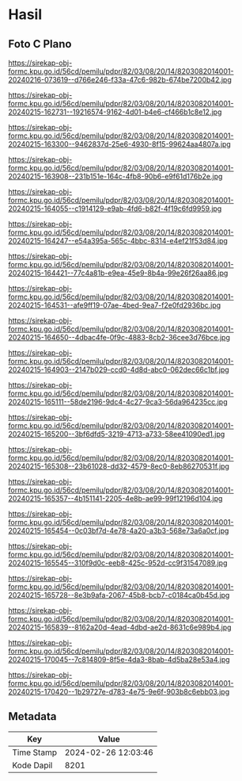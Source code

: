 # Hasil

## Foto C Plano

https://sirekap-obj-formc.kpu.go.id/56cd/pemilu/pdpr/82/03/08/20/14/8203082014001-20240216-073619--d766e246-f33a-47c6-982b-674be7200b42.jpg

https://sirekap-obj-formc.kpu.go.id/56cd/pemilu/pdpr/82/03/08/20/14/8203082014001-20240215-162731--19216574-9162-4d01-b4e6-cf466b1c8e12.jpg

https://sirekap-obj-formc.kpu.go.id/56cd/pemilu/pdpr/82/03/08/20/14/8203082014001-20240215-163300--9462837d-25e6-4930-8f15-99624aa4807a.jpg

https://sirekap-obj-formc.kpu.go.id/56cd/pemilu/pdpr/82/03/08/20/14/8203082014001-20240215-163908--231b151e-164c-4fb8-90b6-e9f61d176b2e.jpg

https://sirekap-obj-formc.kpu.go.id/56cd/pemilu/pdpr/82/03/08/20/14/8203082014001-20240215-164055--c1914129-e9ab-4fd6-b82f-4f19c6fd9959.jpg

https://sirekap-obj-formc.kpu.go.id/56cd/pemilu/pdpr/82/03/08/20/14/8203082014001-20240215-164247--e54a395a-565c-4bbc-8314-e4ef21f53d84.jpg

https://sirekap-obj-formc.kpu.go.id/56cd/pemilu/pdpr/82/03/08/20/14/8203082014001-20240215-164421--77c4a81b-e9ea-45e9-8b4a-99e26f26aa86.jpg

https://sirekap-obj-formc.kpu.go.id/56cd/pemilu/pdpr/82/03/08/20/14/8203082014001-20240215-164531--afe9ff19-07ae-4bed-9ea7-f2e0fd2936bc.jpg

https://sirekap-obj-formc.kpu.go.id/56cd/pemilu/pdpr/82/03/08/20/14/8203082014001-20240215-164650--4dbac4fe-0f9c-4883-8cb2-36cee3d76bce.jpg

https://sirekap-obj-formc.kpu.go.id/56cd/pemilu/pdpr/82/03/08/20/14/8203082014001-20240215-164903--2147b029-ccd0-4d8d-abc0-062dec66c1bf.jpg

https://sirekap-obj-formc.kpu.go.id/56cd/pemilu/pdpr/82/03/08/20/14/8203082014001-20240215-165111--58de2196-9dc4-4c27-9ca3-56da964235cc.jpg

https://sirekap-obj-formc.kpu.go.id/56cd/pemilu/pdpr/82/03/08/20/14/8203082014001-20240215-165200--3bf6dfd5-3219-4713-a733-58ee41090ed1.jpg

https://sirekap-obj-formc.kpu.go.id/56cd/pemilu/pdpr/82/03/08/20/14/8203082014001-20240215-165308--23b61028-dd32-4579-8ec0-8eb86270531f.jpg

https://sirekap-obj-formc.kpu.go.id/56cd/pemilu/pdpr/82/03/08/20/14/8203082014001-20240215-165357--4b151141-2205-4e8b-ae99-99f12196d104.jpg

https://sirekap-obj-formc.kpu.go.id/56cd/pemilu/pdpr/82/03/08/20/14/8203082014001-20240215-165454--0c03bf7d-4e78-4a20-a3b3-568e73a6a0cf.jpg

https://sirekap-obj-formc.kpu.go.id/56cd/pemilu/pdpr/82/03/08/20/14/8203082014001-20240215-165545--310f9d0c-eeb8-425c-952d-cc9f31547089.jpg

https://sirekap-obj-formc.kpu.go.id/56cd/pemilu/pdpr/82/03/08/20/14/8203082014001-20240215-165728--8e3b9afa-2067-45b8-bcb7-c0184ca0b45d.jpg

https://sirekap-obj-formc.kpu.go.id/56cd/pemilu/pdpr/82/03/08/20/14/8203082014001-20240215-165839--8162a20d-4ead-4dbd-ae2d-8631c6e989b4.jpg

https://sirekap-obj-formc.kpu.go.id/56cd/pemilu/pdpr/82/03/08/20/14/8203082014001-20240215-170045--7c814809-8f5e-4da3-8bab-4d5ba28e53a4.jpg

https://sirekap-obj-formc.kpu.go.id/56cd/pemilu/pdpr/82/03/08/20/14/8203082014001-20240215-170420--1b29727e-d783-4e75-9e6f-903b8c6ebb03.jpg


## Metadata

| Key        | Value               |
| ---------- | ------------------- |
| Time Stamp | 2024-02-26 12:03:46 |
| Kode Dapil | 8201                |



